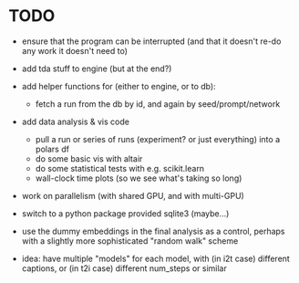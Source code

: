 # TODO

- ensure that the program can be interrupted (and that it doesn't re-do
  any work it doesn't need to)

- add tda stuff to engine (but at the end?)

- add helper functions for (either to engine, or to db):

  - fetch a run from the db by id, and again by seed/prompt/network

- add data analysis & vis code

  - pull a run or series of runs (experiment? or just everything) into a polars
    df
  - do some basic vis with altair
  - do some statistical tests with e.g. scikit.learn
  - wall-clock time plots (so we see what's taking so long)

- work on parallelism (with shared GPU, and with multi-GPU)

- switch to a python package provided sqlite3 (maybe...)

- use the dummy embeddings in the final analysis as a control, perhaps with a
  slightly more sophisticated "random walk" scheme

- idea: have multiple "models" for each model, with (in i2t case) different
  captions, or (in t2i case) different num_steps or similar
